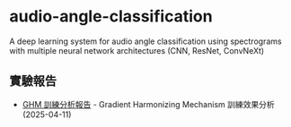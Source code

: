 # audio-angle-classification
A deep learning system for audio angle classification using spectrograms with multiple neural network architectures (CNN, ResNet, ConvNeXt)

## 實驗報告

- [GHM 訓練分析報告](experiments/20250411_GHM_Training_Analysis/README.md) - Gradient Harmonizing Mechanism 訓練效果分析 (2025-04-11)
